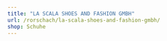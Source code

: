 ```yaml
---
title: "LA SCALA SHOES AND FASHION GMBH"
url: /rorschach/la-scala-shoes-and-fashion-gmbh/
shop: Schuhe
---
```

